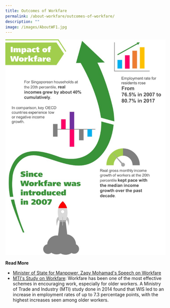 ```yaml
---
title: Outcomes of Workfare
permalink: /about-workfare/outcomes-of-workfare/
description: ""
image: /images/AboutWF1.jpg
---
```

![Alt text for image on Isomer site](/images/About%20Workfare/AboutWF9.jpg)

**Read More**
* [Minister of State for Manpower, Zaqy Mohamad's Speech on Workfare](/files/MOM%20Joint%20Segment%20Inequality%20COS%20Speech.pdf)
* [MTI's Study on Workfare](https://www.mti.gov.sg/Resources/feature-articles/2014/The-Impact-Of-The-Workfare-Income-Supplement-Scheme-on-Individuals-Labour-Outcomes): Workfare has been one of the most effective schemes in encouraging work, especially for older workers. A Ministry of Trade and Industry (MTI) study done in 2014 found that WIS led to an increase in employment rates of up to 7.3 percentage points, with the highest increases seen among older workers.